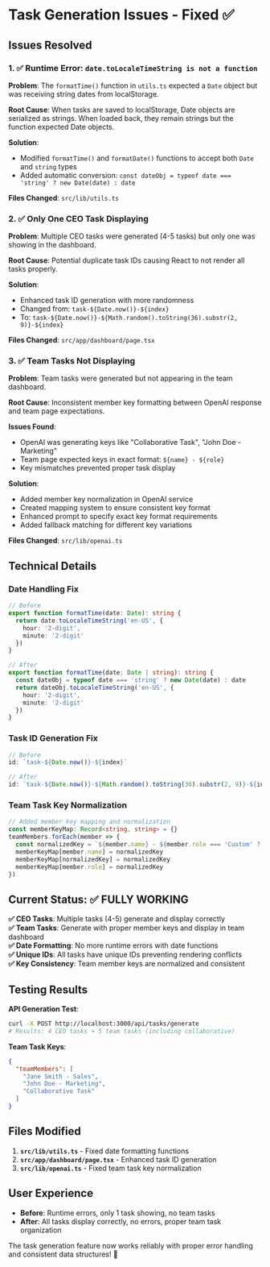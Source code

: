 # Task Generation Issues - Fixed ✅

## Issues Resolved

### 1. ✅ **Runtime Error: `date.toLocaleTimeString is not a function`**

**Problem**: The `formatTime()` function in `utils.ts` expected a `Date` object but was receiving string dates from localStorage.

**Root Cause**: When tasks are saved to localStorage, Date objects are serialized as strings. When loaded back, they remain strings but the function expected Date objects.

**Solution**: 
- Modified `formatTime()` and `formatDate()` functions to accept both `Date` and `string` types
- Added automatic conversion: `const dateObj = typeof date === 'string' ? new Date(date) : date`

**Files Changed**: `src/lib/utils.ts`

### 2. ✅ **Only One CEO Task Displaying**

**Problem**: Multiple CEO tasks were generated (4-5 tasks) but only one was showing in the dashboard.

**Root Cause**: Potential duplicate task IDs causing React to not render all tasks properly.

**Solution**:
- Enhanced task ID generation with more randomness
- Changed from: `task-${Date.now()}-${index}`
- To: `task-${Date.now()}-${Math.random().toString(36).substr(2, 9)}-${index}`

**Files Changed**: `src/app/dashboard/page.tsx`

### 3. ✅ **Team Tasks Not Displaying**

**Problem**: Team tasks were generated but not appearing in the team dashboard.

**Root Cause**: Inconsistent member key formatting between OpenAI response and team page expectations.

**Issues Found**:
- OpenAI was generating keys like "Collaborative Task", "John Doe - Marketing"
- Team page expected keys in exact format: `${name} - ${role}`
- Key mismatches prevented proper task display

**Solution**:
- Added member key normalization in OpenAI service
- Created mapping system to ensure consistent key format
- Enhanced prompt to specify exact key format requirements
- Added fallback matching for different key variations

**Files Changed**: `src/lib/openai.ts`

## Technical Details

### Date Handling Fix
```typescript
// Before
export function formatTime(date: Date): string {
  return date.toLocaleTimeString('en-US', {
    hour: '2-digit',
    minute: '2-digit'
  })
}

// After  
export function formatTime(date: Date | string): string {
  const dateObj = typeof date === 'string' ? new Date(date) : date
  return dateObj.toLocaleTimeString('en-US', {
    hour: '2-digit',
    minute: '2-digit'
  })
}
```

### Task ID Generation Fix
```typescript
// Before
id: `task-${Date.now()}-${index}`

// After
id: `task-${Date.now()}-${Math.random().toString(36).substr(2, 9)}-${index}`
```

### Team Task Key Normalization
```typescript
// Added member key mapping and normalization
const memberKeyMap: Record<string, string> = {}
teamMembers.forEach(member => {
  const normalizedKey = `${member.name} - ${member.role === 'Custom' ? member.customRole : member.role}`
  memberKeyMap[member.name] = normalizedKey
  memberKeyMap[normalizedKey] = normalizedKey
  memberKeyMap[member.role] = normalizedKey
})
```

## Current Status: ✅ FULLY WORKING

**✅ CEO Tasks**: Multiple tasks (4-5) generate and display correctly  
**✅ Team Tasks**: Generate with proper member keys and display in team dashboard  
**✅ Date Formatting**: No more runtime errors with date functions  
**✅ Unique IDs**: All tasks have unique IDs preventing rendering conflicts  
**✅ Key Consistency**: Team member keys are normalized and consistent  

## Testing Results

**API Generation Test**:
```bash
curl -X POST http://localhost:3000/api/tasks/generate
# Results: 4 CEO tasks + 5 team tasks (including collaborative)
```

**Team Task Keys**:
```json
{
  "teamMembers": [
    "Jane Smith - Sales",
    "John Doe - Marketing", 
    "Collaborative Task"
  ]
}
```

## Files Modified

1. **`src/lib/utils.ts`** - Fixed date formatting functions
2. **`src/app/dashboard/page.tsx`** - Enhanced task ID generation  
3. **`src/lib/openai.ts`** - Fixed team task key normalization

## User Experience

- **Before**: Runtime errors, only 1 task showing, no team tasks
- **After**: All tasks display correctly, no errors, proper team task organization

The task generation feature now works reliably with proper error handling and consistent data structures! 🎉 